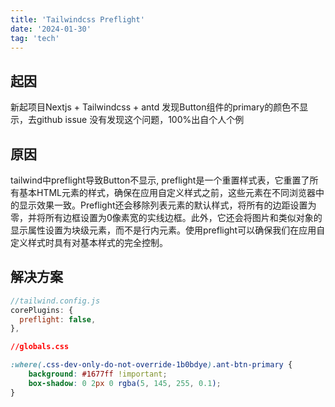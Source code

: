 ```yaml
---
title: 'Tailwindcss Preflight'
date: '2024-01-30'
tag: 'tech'
---
```



## 起因

新起项目Nextjs + Tailwindcss + antd 发现Button组件的primary的颜色不显示，去github issue 没有发现这个问题，100%出自个人个例


## 原因

tailwind中preflight导致Button不显示,
preflight是一个重置样式表，它重置了所有基本HTML元素的样式，确保在应用自定义样式之前，这些元素在不同浏览器中的显示效果一致。Preflight还会移除列表元素的默认样式，将所有的边距设置为零，并将所有边框设置为0像素宽的实线边框。此外，它还会将图片和类似对象的显示属性设置为块级元素，而不是行内元素。使用preflight可以确保我们在应用自定义样式时具有对基本样式的完全控制。

## 解决方案
```javascript
//tailwind.config.js
corePlugins: {
  preflight: false,
},

```


```css
//globals.css

:where(.css-dev-only-do-not-override-1b0bdye).ant-btn-primary {
    background: #1677ff !important;
    box-shadow: 0 2px 0 rgba(5, 145, 255, 0.1);
}
```